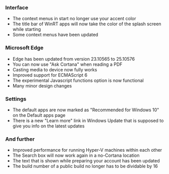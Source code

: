 ### Interface
- The context menus in start no longer use your accent color
- The title bar of WinRT apps will now take the color of the splash screen while starting
- Some context menus have been updated

### Microsoft Edge
- Edge has been updated from version 23.10565 to 25.10576
- You can now use "Ask Cortana" when reading a PDF
- Casting media to device now fully works
- Improved support for ECMAScript 6
- The experimental Javascript functions option is now functional
- Many minor design changes

### Settings
- The default apps are now marked as "Recommended for Windows 10" on the Default apps page
- There is a new "Learn more" link in Windows Update that is supposed to give you info on the latest updates

### And further
- Improved performance for running Hyper-V machines within each other
- The Search box will now work again in a no-Cortana location
- The text that is shown while preparing your account has been updated
- The build number of a public build no longer has to be dividable by 16